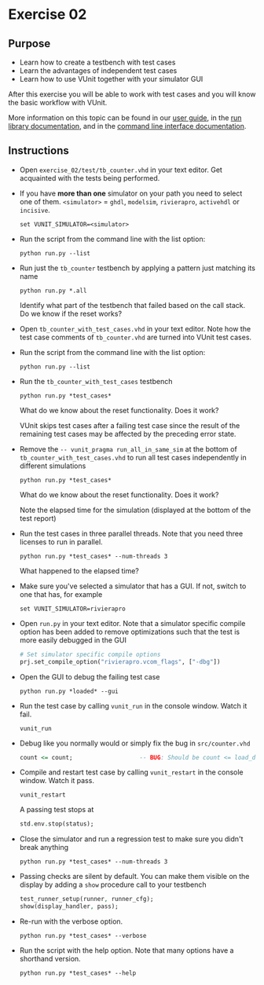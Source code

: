 # Exercise 02
## Purpose

* Learn how to create a testbench with test cases
* Learn the advantages of independent test cases
* Learn how to use VUnit together with your simulator GUI

After this exercise you will be able to work with test cases and you will know the basic workflow with VUnit.

More information on this topic can be found in our [user guide](http://vunit.github.io/user_guide.html), in the [run library documentation](http://vunit.github.io/run/user_guide.html), and in the [command line interface documentation](http://vunit.github.io/cli.html#).


## Instructions

* Open `exercise_02/test/tb_counter.vhd` in your text editor. Get acquainted with the tests being performed.
* If you have **more than one** simulator on your path you need to select one of them. `<simulator>` = `ghdl`, `modelsim`, `rivierapro`, `activehdl` or `incisive`.
    
	``` console
    set VUNIT_SIMULATOR=<simulator>
    ```
* Run the script from the command line with the list option:

    ``` console
    python run.py --list
    ```

* Run just the `tb_counter` testbench by applying a pattern just matching its name

    ``` console
    python run.py *.all
    ```

    Identify what part of the testbench that failed based on the call stack. Do we know if the reset works?

* Open `tb_counter_with_test_cases.vhd` in your text editor. Note how the test case comments of `tb_counter.vhd` are turned into VUnit test cases.

* Run the script from the command line with the list option:

    ``` console
    python run.py --list
    ```

* Run the `tb_counter_with_test_cases` testbench

    ``` console
    python run.py *test_cases*
    ```

    What do we know about the reset functionality. Does it work?

    VUnit skips test cases after a failing test case since the result of the remaining test cases may be affected by the preceding error state.

* Remove the `-- vunit_pragma run_all_in_same_sim` at the bottom of `tb_counter_with_test_cases.vhd` to run all test cases independently in different simulations

    ``` console
    python run.py *test_cases*
    ```

    What do we know about the reset functionality. Does it work?

    Note the elapsed time for the simulation (displayed at the bottom of the test report)

* Run the test cases in three parallel threads. Note that you need three licenses to run in parallel.

    ``` console
    python run.py *test_cases* --num-threads 3
    ```

    What happened to the elapsed time?

* Make sure you've selected a simulator that has a GUI. If not, switch to one that has, for example

    ``` console
    set VUNIT_SIMULATOR=rivierapro
    ```

* Open `run.py` in your text editor. Note that a simulator specific compile option has been added to remove optimizations such that the test is more easily debugged in the GUI

    ``` python
    # Set simulator specific compile options
    prj.set_compile_option("rivierapro.vcom_flags", ["-dbg"])
    ```

* Open the GUI to debug the failing test case

    ``` console
    python run.py *loaded* --gui
    ```

* Run the test case by calling `vunit_run` in the console window. Watch it fail.

    ``` console
    vunit_run
    ```

* Debug like you normally would or simply fix the bug in `src/counter.vhd`

    ``` vhdl
    count <= count;                   -- BUG: Should be count <= load_data;
    ```

* Compile and restart test case by calling `vunit_restart` in the console window. Watch it pass.

    ``` console
    vunit_restart
    ```

    A passing test stops at

    ``` vhdl
    std.env.stop(status);
    ```

* Close the simulator and run a regression test to make sure you didn't break anything

    ``` console
    python run.py *test_cases* --num-threads 3
    ```

* Passing checks are silent by default. You can make them visible on the display by adding a `show` procedure call to your testbench

    ``` vhdl
    test_runner_setup(runner, runner_cfg);
    show(display_handler, pass);
    ```

* Re-run with the verbose option.

    ``` console
    python run.py *test_cases* --verbose
    ```

* Run the script with the help option. Note that many options have a shorthand version.

    ``` console
    python run.py *test_cases* --help
    ```
